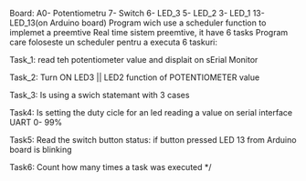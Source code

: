  Board: A0- Potentiometru
        7- Switch
        6- LED_3
        5- LED_2
        3- LED_1
        13- LED_13(on Arduino board)
Program wich use a scheduler function to implemet a  preemtive  Real time sistem preemtive, it have 6 tasks
Program care foloseste un scheduler pentru a executa 6 taskuri:

Task_1:  read teh potentiometer value and displait on sErial Monitor   

Task_2: Turn ON LED3 || LED2 function of POTENTIOMETER value

Task_3: Is using a swich statemant with 3 cases

Task4: Is setting the duty cicle for an led reading a value on serial interface UART 0- 99%

Task5:  Read the switch button status: if button pressed LED 13 from Arduino board is blinking   

Task6: Count how many times a task was executed 
*/
